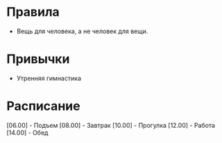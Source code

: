 # Правила
- Вещь для человека, а не человек для вещи.

# Привычки
- Утренняя гимнастика

# Расписание
[06.00] - Подъем
[08.00] - Завтрак
[10.00] - Прогулка
[12.00] - Работа
[14.00] - Обед